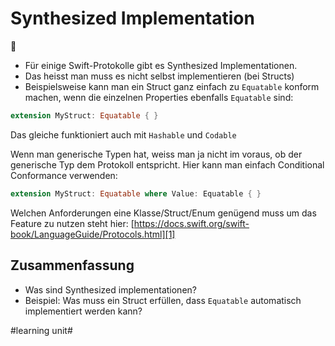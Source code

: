 # Synthesized Implementation
🤖

- Für einige Swift-Protokolle gibt es Synthesized Implementationen.
- Das heisst man muss es nicht selbst implementieren (bei Structs)
- Beispielsweise kann man ein Struct ganz einfach zu `Equatable` konform machen, wenn die einzelnen Properties ebenfalls `Equatable` sind:

```swift
extension MyStruct: Equatable { }
```

Das gleiche funktioniert auch mit `Hashable` und `Codable`

Wenn man generische Typen hat, weiss man ja nicht im voraus, ob der generische Typ dem Protokoll entspricht. Hier kann man einfach Conditional Conformance verwenden:

```swift
extension MyStruct: Equatable where Value: Equatable { }
```

Welchen Anforderungen eine Klasse/Struct/Enum genügend muss um das Feature zu nutzen steht hier: [https://docs.swift.org/swift-book/LanguageGuide/Protocols.html][1]


## Zusammenfassung
- Was sind Synthesized implementationen?
- Beispiel: Was muss ein Struct erfüllen, dass `Equatable` automatisch implementiert werden kann?

[1]:	https://docs.swift.org/swift-book/LanguageGuide/Protocols.html

#learning unit#